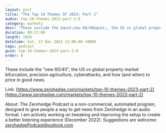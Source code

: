 ```yaml
---
layout: post
title: "The Top 10 Themes Of 2023: Part 2"
audio: top-10-themes-2023-part-2-0
category: markets
desc: "These include the &quot;new 60/40&quot;, the US vs global property market bifurcation, precision agriculture, cyberattacks, and how (and when) to price in good news."
duration: 00:17:00
length: 1020
datetime: Sat, 17 Dec 2022 21:00:00 +0000
tags: podcast
guid: top-10-themes-2023-part-2-0
order: 0
---
```

These include the &quot;new 60/40&quot;, the US vs global property market bifurcation, precision agriculture, cyberattacks, and how (and when) to price in good news.

Link: [https://www.zerohedge.com/markets/top-10-themes-2023-part-2](https://www.zerohedge.com/markets/top-10-themes-2023-part-2)

About: The Zerohedge Podcast is a non-commercial, automated program, designed to give people a way to get news from Zerohedge in an audio format.  I am actively working on tweaking and improving the setup to create a better listening experience (December 2022).  Suggestions are welcome: [zerohedgePodcast@outlook.com](mailto:zerohedgePodcast@outlook.com)